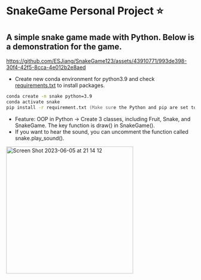 # SnakeGame Personal Project ⭐

## A simple snake game made with Python. Below is a demonstration for the game.
https://github.com/ESJiang/SnakeGame123/assets/43910771/993de398-30f4-42f5-8cca-4e012b2e8aed

- Create new conda environment for python3.9 and check [requirements.txt](https://github.com/ESJiang/SnakeGame123/blob/master/requirements.txt) to install packages.
```zsh
conda create -n snake python=3.9
conda activate snake
pip install -r requirement.txt (Make sure the Python and pip are set to 3.9 if you have installed multiple python versions. You may check .bash_profile to see if you have set some alias)
```
- Feature: OOP in Python -> Create 3 classes, including Fruit, Snake, and SnakeGame. The key function is draw() in SnakeGame().
- If you want to hear the sound, you can uncomment the function called snake.play_sound().
<img width="339" alt="Screen Shot 2023-06-05 at 21 14 12" src="https://github.com/ESJiang/SnakeGame123/assets/43910771/5837b0d6-5c00-45e0-85f9-e3024e60eeeb">
